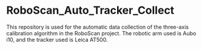 # RoboScan_Auto_Tracker_Collect
This repository is used for the automatic data collection of the three-axis calibration algorithm in the RoboScan project. The robotic arm used is Aubo i10, and the tracker used is Leica AT500.
